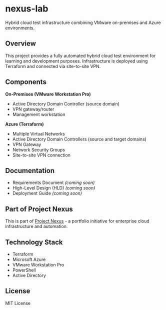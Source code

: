 # nexus-lab

Hybrid cloud test infrastructure combining VMware on-premises and Azure environments.

## Overview

This project provides a fully automated hybrid cloud test environment for learning and development purposes. Infrastructure is deployed using Terraform and connected via site-to-site VPN.

## Components

**On-Premises (VMware Workstation Pro)**
- Active Directory Domain Controller (source domain)
- VPN gateway/router
- Management workstation

**Azure (Terraform)**
- Multiple Virtual Networks
- Active Directory Domain Controllers (source and target domains)
- VPN Gateway
- Network Security Groups
- Site-to-site VPN connection

## Documentation

- Requirements Document *(coming soon)*
- High-Level Design (HLD) *(coming soon)*
- Deployment Guide *(coming soon)*

## Part of Project Nexus

This is part of [Project Nexus](https://github.com/jameslunardi/nexus) - a portfolio initiative for enterprise cloud infrastructure and automation.

## Technology Stack

- Terraform
- Microsoft Azure
- VMware Workstation Pro
- PowerShell
- Active Directory

## License

MIT License
